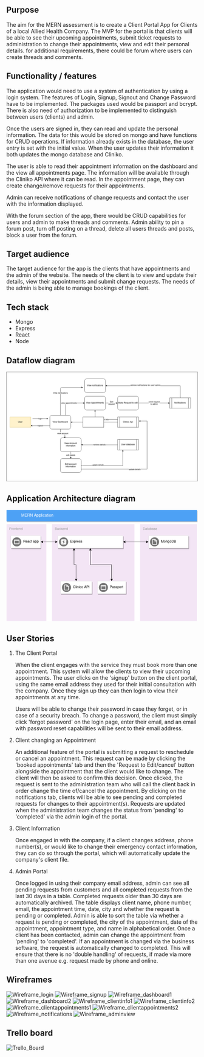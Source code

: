 ## Purpose

The aim for the MERN assessment is to create a Client Portal App for Clients of a local Allied Health Company. The MVP for the portal is that clients will be able to see their upcoming appointments, submit ticket requests to administration to change their appointments, view and edit their personal details. for additional requirements, there could be forum where users can create threads and comments.

## Functionality / features

The application would need to use a system of authentication by using a login system. The features of Login, Signup, Signout and Change Password have to be implemented. The packages used would be passport and bcrypt. There is also need of authorization to be implemented to distinguish between users (clients) and admin.

Once the users are signed in, they can read and update the personal information. The data for this would be stored on mongo and have functions for CRUD operations. If information already exists in the database, the user entry is set with the initial value. When the user updates their information it both updates the mongo database and Cliniko.

The user is able to read their appointment information on the dashboard and the view all appointments page. The information will be available through the Cliniko API where it can be read. In the appointment page, they can create change/remove requests for their appointments. 

Admin can receive notifications of change requests and contact the user with the information displayed.

With the forum section of the app, there would be CRUD capabilities for users and admin to make threads and comments.
Admin ability to pin a forum post, turn off posting on a thread, delete all users threads and posts, block a user from the forum.
    
## Target audience

The target audience for the app is the clients that have appointments and the admin of the website. The needs of the client is to view and update their details, view their appointments and submit change requests. The needs of the admin is being able to manage bookings of the client.

## Tech stack

* Mongo
* Express
* React
* Node
    
## Dataflow diagram
![dataflow diagram](./docs/MERN_dataflow.png)

## Application Architecture diagram
![MERN AAD](./docs/AAD_MERN.png)

## User Stories

1. The Client Portal

    When the client engages with the service they must book more than one appointment. This system will allow the clients to view their upcoming appointments. The user clicks on the 'signup' button on the client portal, using the same email address they used for their initial consultation with the company. Once they sign up they can then login to view their appointments at any time. 

    Users will be able to change their password in case they forget, or in case of a security breach. To change a password, the client must simply click 'forgot password' on the login page, enter their email, and an email with password reset capabilities will be sent to their email address. 

2. Client changing an Appointment

    An additional feature of the portal is submitting a request to reschedule or cancel an appointment. This request can be made by clicking the 'booked appointments' tab and then the 'Request to Edit/cancel' button alongside the appointment that the client would like to change. The client will then be asked to confirm this decision. Once clicked, the request is sent to the administration team who will call the client back in order change the time of/cancel the appointment. By clicking on the notifications tab, clients will be able to see pending and completed requests for changes to their appointment(s). Requests are updated when the administration team changes the status from 'pending' to 'completed' via the admin login of the portal.
    
3. Client Information

    Once engaged in with the company, if a client changes address, phone number(s), or would like to change their emergency contact information, they can do so through the portal, which will automatically update the company's client file.

4. Admin Portal

    Once logged in using their company email address, admin can see all pending requests from customers and all completed requests from the last 30 days in a table. Completed requests older than 30 days are automatically archived. The table displays client name, phone number, email, the appointment time, date, city and whether the request is pending or completed. Admin is able to sort the table via whether a request is pending or completed, the city of the appointment, date of the appointment, appointment type, and name in alphabetical order. Once a client has been contacted, admin can change the appointment from 'pending' to 'completed'. If an appointment is changed via the business software, the request is automatically changed to completed. This will ensure that there is no 'double handling' of requests, if made via more than one avenue e.g. request made by phone and online. 

## Wireframes

![Wireframe_login](./docs/login.png)
![Wireframe_signup](./docs/signup.png)
![Wireframe_dashboard1](./docs/dashDesk.png)
![Wireframe_dashboard2](./docs/dashTab.png)
![Wireframe_clientinfo1](./docs/cInfoDesk.png)
![Wireframe_clientinfo2](./docs/cInfoMob.png)
![Wireframe_clientappointments1](/docs/apptsDesk.png)
![Wireframe_clientappointments2](/docs/apptsMob.png)
![Wireframe_notifications](/docs/noteDesk.png)
![Wireframe_adminview](/docs/adminDesk.png)

## Trello board

![Trello_Board](/docs/Trello.png)
